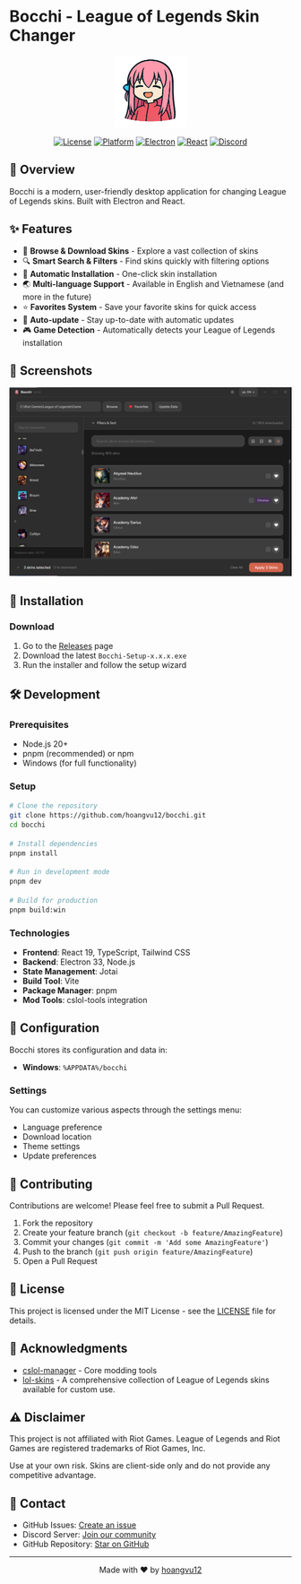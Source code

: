 # Bocchi - League of Legends Skin Changer

<div align="center">
  <img src="./build/logo.png" alt="Bocchi Logo" width="128" height="128">
  
  [![License](https://img.shields.io/badge/license-MIT-blue.svg)](LICENSE)
  [![Platform](https://img.shields.io/badge/platform-Windows-brightgreen.svg)](https://github.com/hoangvu12/bocchi/releases)
  [![Electron](https://img.shields.io/badge/electron-33.x-blue.svg)](https://www.electronjs.org/)
  [![React](https://img.shields.io/badge/react-19.x-61dafb.svg)](https://react.dev/)
  [![Discord](https://img.shields.io/discord/1234567890?color=5865F2&logo=discord&logoColor=white)](https://discord.gg/frXDBTe4FW)
</div>

## 📖 Overview

Bocchi is a modern, user-friendly desktop application for changing League of Legends skins. Built with Electron and React.

## ✨ Features

- 🎨 **Browse & Download Skins** - Explore a vast collection of skins
- 🔍 **Smart Search & Filters** - Find skins quickly with filtering options
- 💾 **Automatic Installation** - One-click skin installation
- 🌏 **Multi-language Support** - Available in English and Vietnamese (and more in the future)
- ⭐ **Favorites System** - Save your favorite skins for quick access
- 🔄 **Auto-update** - Stay up-to-date with automatic updates
- 🎮 **Game Detection** - Automatically detects your League of Legends installation

## 📸 Screenshots

![Main Interface](./screenshots/main-interface.png)

## 🚀 Installation

### Download

1. Go to the [Releases](https://github.com/hoangvu12/bocchi/releases) page
2. Download the latest `Bocchi-Setup-x.x.x.exe`
3. Run the installer and follow the setup wizard

## 🛠️ Development

### Prerequisites

- Node.js 20+
- pnpm (recommended) or npm
- Windows (for full functionality)

### Setup

```bash
# Clone the repository
git clone https://github.com/hoangvu12/bocchi.git
cd bocchi

# Install dependencies
pnpm install

# Run in development mode
pnpm dev

# Build for production
pnpm build:win
```

### Technologies

- **Frontend**: React 19, TypeScript, Tailwind CSS
- **Backend**: Electron 33, Node.js
- **State Management**: Jotai
- **Build Tool**: Vite
- **Package Manager**: pnpm
- **Mod Tools**: cslol-tools integration

## 🔧 Configuration

Bocchi stores its configuration and data in:

- **Windows**: `%APPDATA%/bocchi`

### Settings

You can customize various aspects through the settings menu:

- Language preference
- Download location
- Theme settings
- Update preferences

## 🤝 Contributing

Contributions are welcome! Please feel free to submit a Pull Request.

1. Fork the repository
2. Create your feature branch (`git checkout -b feature/AmazingFeature`)
3. Commit your changes (`git commit -m 'Add some AmazingFeature'`)
4. Push to the branch (`git push origin feature/AmazingFeature`)
5. Open a Pull Request

## 📝 License

This project is licensed under the MIT License - see the [LICENSE](LICENSE) file for details.

## 🙏 Acknowledgments

- [cslol-manager](https://github.com/LeagueToolkit/cslol-manager/) - Core modding tools
- [lol-skins](https://github.com/darkseal-org/lol-skins) - A comprehensive collection of League of Legends skins available for custom use.

## ⚠️ Disclaimer

This project is not affiliated with Riot Games. League of Legends and Riot Games are registered trademarks of Riot Games, Inc.

Use at your own risk. Skins are client-side only and do not provide any competitive advantage.

## 📧 Contact

- GitHub Issues: [Create an issue](https://github.com/hoangvu12/bocchi/issues)
- Discord Server: [Join our community](https://discord.gg/frXDBTe4FW)
- GitHub Repository: [Star on GitHub](https://github.com/hoangvu12/bocchi)

---

<div align="center">
  Made with ❤️ by <a href="https://github.com/hoangvu12">hoangvu12</a>
</div>
